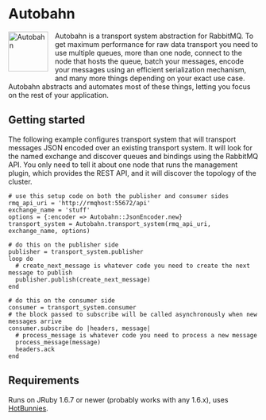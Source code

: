 # Autobahn

<img src="http://upload.wikimedia.org/wikipedia/commons/thumb/b/b4/Zeichen_330.svg/200px-Zeichen_330.svg.png" alt="Autobahn" style="float: left; margin-right: 1em; margin-bottom: 1em; width: 80px; height: 80px;"> Autobahn is a transport system abstraction for RabbitMQ. To get maximum performance for raw data transport you need to use multiple queues, more than one node, connect to the node that hosts the queue, batch your messages, encode your messages using an efficient serialization mechanism, and many more things depending on your exact use case. Autobahn abstracts and automates most of these things, letting you focus on the rest of your application.

## Getting started

The following example configures transport system that will transport messages JSON encoded over an existing transport system. It will look for the named exchange and discover queues and bindings using the RabbitMQ API. You only need to tell it about one node that runs the management plugin, which provides the REST API, and it will discover the topology of the cluster.

    # use this setup code on both the publisher and consumer sides
    rmq_api_uri = 'http://rmqhost:55672/api'
    exchange_name = 'stuff'
    options = {:encoder => Autobahn::JsonEncoder.new}
    transport_system = Autobahn.transport_system(rmq_api_uri, exchange_name, options)

    # do this on the publisher side
    publisher = transport_system.publisher
    loop do
      # create_next_message is whatever code you need to create the next message to publish
      publisher.publish(create_next_message)
    end

    # do this on the consumer side
    consumer = transport_system.consumer
    # the block passed to subscribe will be called asynchronously when new messages arrive
    consumer.subscribe do |headers, message|
      # process_message is whatever code you need to process a new message
      process_message(message)
      headers.ack
    end

## Requirements

Runs on JRuby 1.6.7 or newer (probably works with any 1.6.x), uses [HotBunnies](https://github.com/ruby-amqp/hot_bunnies).
